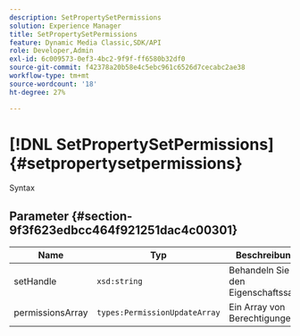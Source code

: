 ```yaml
---
description: SetPropertySetPermissions
solution: Experience Manager
title: SetPropertySetPermissions
feature: Dynamic Media Classic,SDK/API
role: Developer,Admin
exl-id: 6c009573-0ef3-4bc2-9f9f-ff6580b32df0
source-git-commit: f42378a20b58e4c5ebc961c6526d7cecabc2ae38
workflow-type: tm+mt
source-wordcount: '18'
ht-degree: 27%

---
```


# [!DNL SetPropertySetPermissions]{#setpropertysetpermissions}

Syntax

## Parameter {#section-9f3f623edbcc464f921251dac4c00301}

| Name | Typ | Beschreibung |
|---|---|---|
| setHandle | `xsd:string` | Behandeln Sie den Eigenschaftssatz. |
| permissionsArray | `types:PermissionUpdateArray` | Ein Array von Berechtigungen. |
